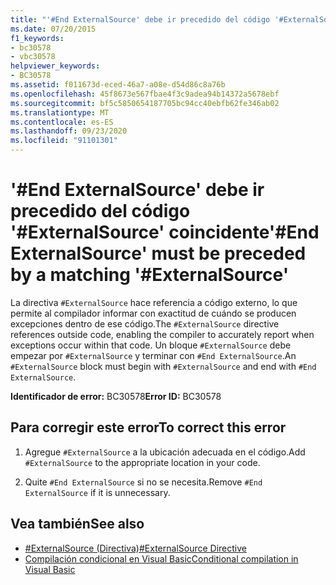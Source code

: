 ```yaml
---
title: "'#End ExternalSource' debe ir precedido del código '#ExternalSource' coincidente"
ms.date: 07/20/2015
f1_keywords:
- bc30578
- vbc30578
helpviewer_keywords:
- BC30578
ms.assetid: f011673d-eced-46a7-a08e-d54d86c8a76b
ms.openlocfilehash: 45f8673e567fbae4f3c9adea94b14372a5678ebf
ms.sourcegitcommit: bf5c5850654187705bc94cc40ebfb62fe346ab02
ms.translationtype: MT
ms.contentlocale: es-ES
ms.lasthandoff: 09/23/2020
ms.locfileid: "91101301"
---
```

# <a name="end-externalsource-must-be-preceded-by-a-matching-externalsource"></a><span data-ttu-id="09107-102">'#End ExternalSource' debe ir precedido del código '#ExternalSource' coincidente</span><span class="sxs-lookup"><span data-stu-id="09107-102">'#End ExternalSource' must be preceded by a matching '#ExternalSource'</span></span>

<span data-ttu-id="09107-103">La directiva `#ExternalSource` hace referencia a código externo, lo que permite al compilador informar con exactitud de cuándo se producen excepciones dentro de ese código.</span><span class="sxs-lookup"><span data-stu-id="09107-103">The `#ExternalSource` directive references outside code, enabling the compiler to accurately report when exceptions occur within that code.</span></span> <span data-ttu-id="09107-104">Un bloque `#ExternalSource` debe empezar por `#ExternalSource` y terminar con `#End ExternalSource`.</span><span class="sxs-lookup"><span data-stu-id="09107-104">An `#ExternalSource` block must begin with `#ExternalSource` and end with `#End ExternalSource`.</span></span>  
  
 <span data-ttu-id="09107-105">**Identificador de error:** BC30578</span><span class="sxs-lookup"><span data-stu-id="09107-105">**Error ID:** BC30578</span></span>  
  
## <a name="to-correct-this-error"></a><span data-ttu-id="09107-106">Para corregir este error</span><span class="sxs-lookup"><span data-stu-id="09107-106">To correct this error</span></span>  
  
1. <span data-ttu-id="09107-107">Agregue `#ExternalSource` a la ubicación adecuada en el código.</span><span class="sxs-lookup"><span data-stu-id="09107-107">Add `#ExternalSource` to the appropriate location in your code.</span></span>  
  
2. <span data-ttu-id="09107-108">Quite `#End ExternalSource` si no se necesita.</span><span class="sxs-lookup"><span data-stu-id="09107-108">Remove `#End ExternalSource` if it is unnecessary.</span></span>  
  
## <a name="see-also"></a><span data-ttu-id="09107-109">Vea también</span><span class="sxs-lookup"><span data-stu-id="09107-109">See also</span></span>

- [<span data-ttu-id="09107-110">#ExternalSource (Directiva)</span><span class="sxs-lookup"><span data-stu-id="09107-110">#ExternalSource Directive</span></span>](../language-reference/directives/externalsource-directive.md)
- [<span data-ttu-id="09107-111">Compilación condicional en Visual Basic</span><span class="sxs-lookup"><span data-stu-id="09107-111">Conditional compilation in Visual Basic</span></span>](../programming-guide/program-structure/conditional-compilation.md)
